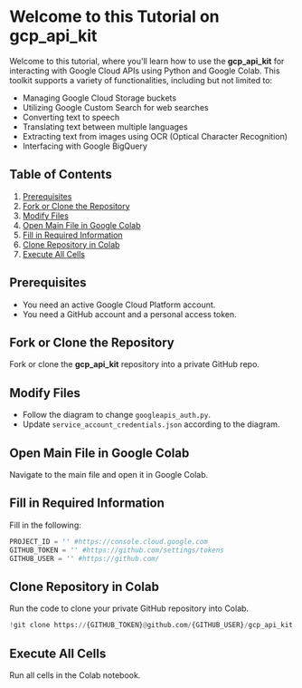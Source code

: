 # Welcome to this Tutorial on gcp_api_kit

Welcome to this tutorial, where you'll learn how to use the **gcp_api_kit** for interacting with Google Cloud APIs using Python and Google Colab. This toolkit supports a variety of functionalities, including but not limited to:

- Managing Google Cloud Storage buckets
- Utilizing Google Custom Search for web searches
- Converting text to speech
- Translating text between multiple languages
- Extracting text from images using OCR (Optical Character Recognition)
- Interfacing with Google BigQuery

## Table of Contents
1. [Prerequisites](#prerequisites)
2. [Fork or Clone the Repository](#fork-or-clone-the-repository)
3. [Modify Files](#modify-files)
4. [Open Main File in Google Colab](#open-main-file-in-google-colab)
5. [Fill in Required Information](#fill-in-required-information)
6. [Clone Repository in Colab](#clone-repository-in-colab)
7. [Execute All Cells](#execute-all-cells)

## Prerequisites

- You need an active Google Cloud Platform account.
- You need a GitHub account and a personal access token.

## Fork or Clone the Repository

Fork or clone the **gcp_api_kit** repository into a private GitHub repo.

## Modify Files

- Follow the diagram to change `googleapis_auth.py`.
- Update `service_account_credentials.json` according to the diagram.

## Open Main File in Google Colab

Navigate to the main file and open it in Google Colab.

## Fill in Required Information

Fill in the following:
```python
PROJECT_ID = '' #https://console.cloud.google.com
GITHUB_TOKEN = '' #https://github.com/settings/tokens
GITHUB_USER = '' #https://github.com/
```

## Clone Repository in Colab

Run the code to clone your private GitHub repository into Colab.

```python
!git clone https://{GITHUB_TOKEN}@github.com/{GITHUB_USER}/gcp_api_kit.git
```

## Execute All Cells

Run all cells in the Colab notebook.
